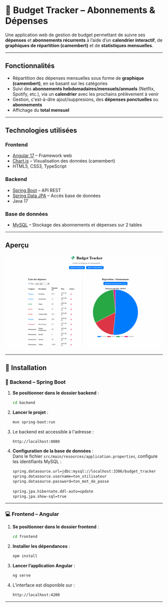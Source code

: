 # 💸 Budget Tracker – Abonnements & Dépenses

Une application web de gestion de budget permettant de suivre ses **dépenses** et **abonnements récurrents** à l’aide d’un **calendrier interactif**, de **graphiques de répartition (camembert)** et de **statistiques mensuelles**.

---

## Fonctionnalités

- Répartition des dépenses mensuelles sous forme de **graphique (camembert)**, en se basant sur les catégories
- Suivi des **abonnements hebdomadaires/mensuels/annuels** (Netflix, Spotify, etc.), via un **calendrier** avec les prochains prélèvement à venir
- Gestion, c'est-à-dire ajout/suppresions, des **dépenses ponctuelles** ou **abonnements**
- Affichage du **total mensuel**

---

## Technologies utilisées

### Frontend
- [Angular 17](https://angular.io/) – Framework web
- [Chart.js](https://www.chartjs.org/) – Visualisation des données (camembert)
- HTML5, CSS3, TypeScript

### Backend
- [Spring Boot](https://spring.io/projects/spring-boot) – API REST
- [Spring Data JPA](https://spring.io/projects/spring-data-jpa) – Accès base de données
- Java 17

### Base de données
- [MySQL](https://www.mysql.com/) – Stockage des abonnements et dépenses sur 2 tables

---

## Aperçu

![Aperçu de l'application](./assets/demo.gif)

---

## 🚀 Installation

### 🔧 Backend – Spring Boot

1. **Se positionner dans le dossier backend** :
   ```bash
   cd backend
   ```

2. **Lancer le projet** :
   ```bash
   mvn spring-boot:run
   ```

3. Le backend est accessible à l'adresse :
   ```
   http://localhost:8080
   ```

4. **Configuration de la base de données** :  
   Dans le fichier `src/main/resources/application.properties`, configure les identifiants MySQL :
   ```properties
   spring.datasource.url=jdbc:mysql://localhost:3306/budget_tracker
   spring.datasource.username=ton_utilisateur
   spring.datasource.password=ton_mot_de_passe

   spring.jpa.hibernate.ddl-auto=update
   spring.jpa.show-sql=true
   ```

---

### 💻 Frontend – Angular

1. **Se positionner dans le dossier frontend** :
   ```bash
   cd frontend
   ```

2. **Installer les dépendances** :
   ```bash
   npm install
   ```

3. **Lancer l’application Angular** :
   ```bash
   ng serve
   ```

4. L’interface est disponible sur :
   ```
   http://localhost:4200
   ```

---
